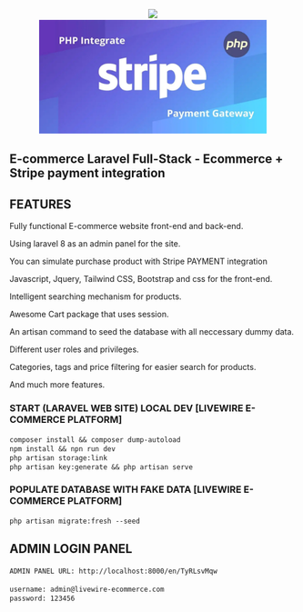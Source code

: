 <p align="center"><a href="#" target="_blank"><img src="public/uploads/logo/laravel-livewire.jpg" width="400"><br><img src="public/uploads/logo/stripe.webp" width="400"></a></p>

## E-commerce Laravel Full-Stack - Ecommerce + Stripe payment integration

## FEATURES

Fully functional E-commerce website front-end and back-end.

Using laravel 8 as an admin panel for the site.

You can simulate purchase product with Stripe PAYMENT integration
    
Javascript, Jquery, Tailwind CSS, Bootstrap and css for the front-end.
    
Intelligent searching mechanism for products.
    
Awesome Cart package that uses session.
    
An artisan command to seed the database with all neccessary dummy data.
    
Different user roles and privileges.
    
Categories, tags and price filtering for easier search for products.
    
And much more features.


### START (LARAVEL WEB SITE) LOCAL DEV [LIVEWIRE E-COMMERCE PLATFORM]

    composer install && composer dump-autoload
    npm install && npn run dev
    php artisan storage:link
    php artisan key:generate && php artisan serve

### POPULATE DATABASE WITH FAKE DATA [LIVEWIRE E-COMMERCE PLATFORM]

    php artisan migrate:fresh --seed

## ADMIN LOGIN PANEL

    ADMIN PANEL URL: http://localhost:8000/en/TyRLsvMqw

    username: admin@livewire-ecommerce.com
    password: 123456

